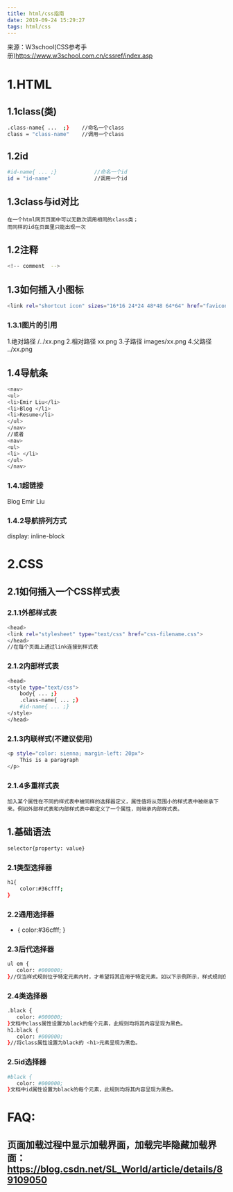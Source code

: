 ```yaml
---
title: html/css指南
date: 2019-09-24 15:29:27
tags: html/css
---
```

来源：W3school(CSS参考手册)https://www.w3school.com.cn/cssref/index.asp
# 1.HTML
## 1.1class(类)
```bash
.class-name{ ...  ;}	//命名一个class
class = "class-name"	//调用一个class
```
## 1.2id
```bash
#id-name{ ... ;}			//命名一个id
id = "id-name"				//调用一个id
```
## 1.3class与id对比
	在一个html网页页面中可以无数次调用相同的class类；
	而同样的id在页面里只能出现一次
## 1.2注释
```bash
<!-- comment  -->
```

## 1.3如何插入小图标
```bash
<link rel="shortcut icon" sizes="16*16 24*24 48*48 64*64" href="favicon.ico">
```
### 1.3.1图片的引用
1.绝对路径
/../xx.png
2.相对路径
xx.png
3.子路径
images/xx.png
4.父路径
../xx.png

## 1.4导航条
```bash
<nav>
<ul>
<li>Emir Liu</li>
<li>Blog </li>
<li>Resume</li>
</ul>
</nav>
//或者
<nav>
<ul>
<li> </li>
</ul>
</nav>
```
### 1.4.1超链接
<a hreb="/blog">Blog</a>
<a hreb="/" >Emir Liu</a>

### 1.4.2导航排列方式
display: inline-block

# 2.CSS
## 2.1如何插入一个CSS样式表
### 2.1.1外部样式表
```bash
<head>
<link rel="stylesheet" type="text/css" href="css-filename.css">
</head>
//在每个页面上通过link连接到样式表
```
### 2.1.2内部样式表
```bash
<head>
<style type="text/css">
	body{ ... ;}
	.class-name{ ... ;}
	#id-name{ ... ;}
</style>
</head>
```
### 2.1.3内联样式(不建议使用)
```bash
<p style="color: sienna; margin-left: 20px">
	This is a paragraph
</p>
```
### 2.1.4多重样式表
	加入某个属性在不同的样式表中被同样的选择器定义，属性值将从范围小的样式表中被继承下来。例如外部样式表和内部样式表中都定义了一个属性，则继承内部样式表。

## 1.基础语法
```bash
selector{property: value}
```
### 2.1类型选择器
```bash
h1{
	color:#36cfff;
}
```
### 2.2通用选择器
* {
	 color:#36cfff;
}
### 2.3后代选择器
```bash
ul em {
   color: #000000; 
}//仅当样式规则位于特定元素内时，才希望将其应用于特定元素。如以下示例所示，样式规则仅在<em>元素位于<ul>标记内时才适用。
```
### 2.4类选择器
```bash
.black {
   color: #000000; 
}文档中class属性设置为black的每个元素，此规则均将其内容呈现为黑色。
h1.black {
   color: #000000; 
}//将class属性设置为black的 <h1>元素呈现为黑色。
```
### 2.5id选择器
```bash
#black {
   color: #000000; 
}文档中id属性设置为black的每个元素，此规则均将其内容呈现为黑色。
```

# FAQ:
## 页面加载过程中显示加载界面，加载完毕隐藏加载界面：https://blog.csdn.net/SL_World/article/details/89109050
